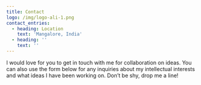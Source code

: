 ```yaml
---
title: Contact
logo: /img/logo-ali-1.png
contact_entries:
  - heading: Location
    text: 'Mangalore, India'
  - heading: ''
    text: ''
---
```

I would love for you to get in touch with me for collaboration on ideas.
You can also use the form below for any inquiries about my intellectual interests and what ideas I have been working on. Don’t be shy, drop me a line!
